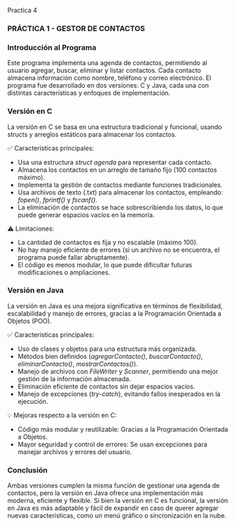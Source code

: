 Practica 4


### PRÁCTICA 1 - GESTOR DE CONTACTOS

###  Introducción al Programa
Este programa implementa una agenda de contactos, permitiendo al usuario agregar, buscar, eliminar y listar contactos. Cada contacto almacena información como nombre, teléfono y correo electrónico.
El programa fue desarrollado en dos versiones: C y Java, cada una con distintas características y enfoques de implementación.

### Versión en C
La versión en C se basa en una estructura tradicional y funcional, usando structs y arreglos estáticos para almacenar los contactos.

✅ Características principales:
- Usa una estructura *struct agenda* para representar cada contacto.
- Almacena los contactos en un arreglo de tamaño fijo (100 contactos máximo).
- Implementa la gestión de contactos mediante funciones tradicionales.
- Usa archivos de texto (.txt) para almacenar los contactos, empleando:  *fopen()*, *fprintf()* y *fscanf()*.
- La eliminación de contactos se hace sobrescribiendo los datos, lo que puede generar espacios vacíos en la memoria.

⚠️ Limitaciones:
- La cantidad de contactos es fija y no escalable (máximo 100).
- No hay manejo eficiente de errores (si un archivo no se encuentra, el programa puede fallar abruptamente).
- El código es menos modular, lo que puede dificultar futuras modificaciones o ampliaciones.

### Versión en Java
La versión en Java es una mejora significativa en términos de flexibilidad, escalabilidad y manejo de errores, gracias a la Programación Orientada a Objetos (POO).

✅ Características principales:
- Uso de clases y objetos para una estructura más organizada.
- Métodos bien definidos (*agregarContacto()*, *buscarContacto()*, *eliminarContacto()*, *mostrarContactos()*).
- Manejo de archivos con *FileWriter* y *Scanner*, permitiendo una mejor gestión de la información almacenada.
- Eliminación eficiente de contactos sin dejar espacios vacíos.
- Manejo de excepciones (*try-catch*), evitando fallos inesperados en la ejecución.

💡 Mejoras respecto a la versión en C:
- Código más modular y reutilizable: Gracias a la Programación Orientada a Objetos.
- Mayor seguridad y control de errores: Se usan excepciones para manejar archivos y errores del usuario.

### Conclusión
Ambas versiones cumplen la misma función de gestionar una agenda de contactos, pero la versión en Java ofrece una implementación más moderna, eficiente y flexible.
Si bien la versión en C es funcional, la versión en Java es más adaptable y fácil de expandir en caso de querer agregar nuevas características, como un menú gráfico o sincronización en la nube.

